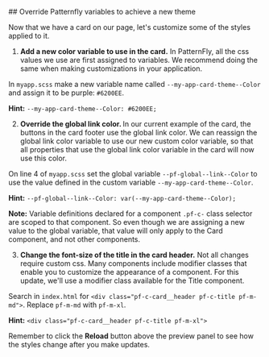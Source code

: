 ## Override Patternfly variables to achieve a new theme

Now that we have a card on our page, let's customize some of the styles applied to it.

1) <strong>Add a new color variable to use in the card.</strong> In PatternFly, all the css values we use are first assigned to variables. We recommend doing the same when making customizations in your application.

In `myapp.scss` make a new variable name called `--my-app-card-theme--Color` and assign it to be purple: `#6200EE`.

<strong>Hint:</strong> `--my-app-card-theme--Color: #6200EE;`

2) <strong>Override the global link color. </strong> In our current example of the card, the buttons in the card footer use the global link color. We can reassign the global link color variable to use our new custom color variable, so that all properties that use the global link color variable in the card will now use this color.

On line 4 of `myapp.scss` set the global variable `--pf-global--link--Color` to use the value defined in the custom variable `--my-app-card-theme--Color`. 

<strong>Hint:</strong> `--pf-global--link--Color: var(--my-app-card-theme--Color);`

<strong>Note:</strong> Variable definitions declared for a component `.pf-c-` class selector are scoped to that component. So even though we are assigning a new value to the global variable, that value will only apply to the Card component, and not other components.

3) <strong>Change the font-size of the title in the card header.</strong> Not all changes require custom css. Many components include modifier classes that enable you to customize the appearance of a component. For this update, we'll use a modifier class available for the Title component. 

Search in `index.html` for `<div class="pf-c-card__header pf-c-title pf-m-md">`. Replace `pf-m-md` with `pf-m-xl`.

<strong>Hint:</strong> `<div class="pf-c-card__header pf-c-title pf-m-xl">`

Remember to click the <strong>Reload</strong> button above the preview panel to see how the styles change after you make updates.